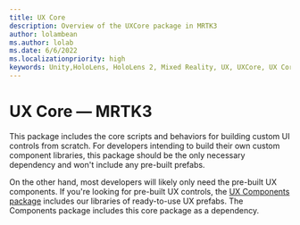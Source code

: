 ```yaml
---
title: UX Core
description: Overview of the UXCore package in MRTK3
author: lolambean
ms.author: lolab
ms.date: 6/6/2022
ms.localizationpriority: high
keywords: Unity,HoloLens, HoloLens 2, Mixed Reality, UX, UXCore, UX Core, packaging
---
```


# UX Core &#8212; MRTK3

This package includes the core scripts and behaviors for building custom UI controls from scratch. For developers intending to build their own custom component libraries, this package should be the only necessary dependency and won't include any pre-built prefabs.

On the other hand, most developers will likely only need the pre-built UX components. If you're looking for pre-built UX controls, the [UX Components package](../../../mrtk3-uxcomponents/packages/uxcomponents/overview.md) includes our libraries of ready-to-use UX prefabs. The Components package includes this core package as a dependency.
